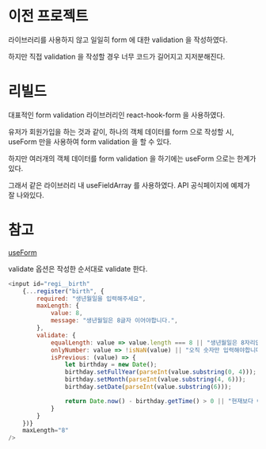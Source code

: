 # 이전 프로젝트

라이브러리를 사용하지 않고 일일히 form 에 대한 validation 을 작성하였다.

하지만 직접 validation 을 작성할 경우 너무 코드가 길어지고 지저분해진다. 

# 리빌드 

대표적인 form validation 라이브러리인 react-hook-form 을 사용하였다.

유저가 회원가입을 하는 것과 같이, 하나의 객체 데이터를 form 으로 작성할 시, useForm 만을 사용하여 form validation 을 할 수 있다.

하지만 여러개의 객체 데이터를 form validation 을 하기에는 useForm 으로는 한계가 있다.

그래서 같은 라이브러리 내 useFieldArray 를 사용하였다. API 공식페이지에 예제가 잘 나와있다.

# 참고

[useForm]()

validate 옵션은 작성한 순서대로 validate 한다.

```js
<input id="regi__birth"
    {...register("birth", {
        required: "생년월일을 입력해주세요",
        maxLength: {
            value: 8,
            message: "생년월일은 8글자 이어야합니다.",
        },
        validate: {
            equalLength: value => value.length === 8 || "생년월일은 8자리입니다.",
            onlyNumber: value => !isNaN(value) || "오직 숫자만 입력해야합니다.",
            isPrevious: (value) => {
                let birthday = new Date();
                birthday.setFullYear(parseInt(value.substring(0, 4)));
                birthday.setMonth(parseInt(value.substring(4, 6)));
                birthday.setDate(parseInt(value.substring(6)));

                return Date.now() - birthday.getTime() > 0 || "현재보다 이후의 시간입니다."
            }
        }
    })}
    maxLength="8"
/>
```